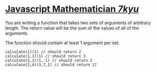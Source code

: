 # [Javascript Mathematician *7kyu*](1)

You are writing a function that takes two sets of arguments of arbitrary length. The return value will be the sum of the values of all of the arguments.

The function should contain at least 1 argument per set.  

```
calculate(1)(1) // should return 2
calculate(1,1)(1) // should return 3
calculate(1,1)(1,-1) // should return 2
calculate(2,4)(3,7,1) // should return 17
```
[1]: https://www.codewars.com/kata/55c211cce1ef691d9b000061/javascript
